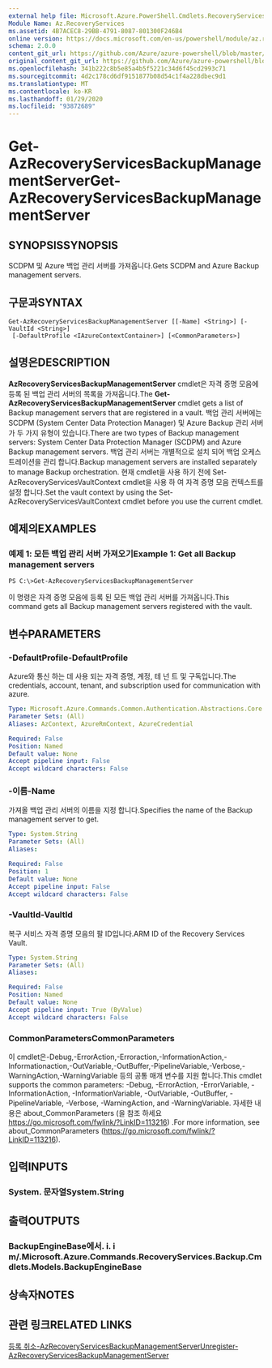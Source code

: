 ```yaml
---
external help file: Microsoft.Azure.PowerShell.Cmdlets.RecoveryServices.Backup.dll-Help.xml
Module Name: Az.RecoveryServices
ms.assetid: 4B7ACEC8-29BB-4791-8087-801300F246B4
online version: https://docs.microsoft.com/en-us/powershell/module/az.recoveryservices/get-azrecoveryservicesbackupmanagementserver
schema: 2.0.0
content_git_url: https://github.com/Azure/azure-powershell/blob/master/src/RecoveryServices/RecoveryServices/help/Get-AzRecoveryServicesBackupManagementServer.md
original_content_git_url: https://github.com/Azure/azure-powershell/blob/master/src/RecoveryServices/RecoveryServices/help/Get-AzRecoveryServicesBackupManagementServer.md
ms.openlocfilehash: 341b222c8b5e85a4b5f5221c34d6f45cd2993c71
ms.sourcegitcommit: 4d2c178cd6df9151877b08d54c1f4a228dbec9d1
ms.translationtype: MT
ms.contentlocale: ko-KR
ms.lasthandoff: 01/29/2020
ms.locfileid: "93872689"
---
```

# <span data-ttu-id="4599b-101">Get-AzRecoveryServicesBackupManagementServer</span><span class="sxs-lookup"><span data-stu-id="4599b-101">Get-AzRecoveryServicesBackupManagementServer</span></span>

## <span data-ttu-id="4599b-102">SYNOPSIS</span><span class="sxs-lookup"><span data-stu-id="4599b-102">SYNOPSIS</span></span>
<span data-ttu-id="4599b-103">SCDPM 및 Azure 백업 관리 서버를 가져옵니다.</span><span class="sxs-lookup"><span data-stu-id="4599b-103">Gets SCDPM and Azure Backup management servers.</span></span>

## <span data-ttu-id="4599b-104">구문과</span><span class="sxs-lookup"><span data-stu-id="4599b-104">SYNTAX</span></span>

```
Get-AzRecoveryServicesBackupManagementServer [[-Name] <String>] [-VaultId <String>]
 [-DefaultProfile <IAzureContextContainer>] [<CommonParameters>]
```

## <span data-ttu-id="4599b-105">설명은</span><span class="sxs-lookup"><span data-stu-id="4599b-105">DESCRIPTION</span></span>
<span data-ttu-id="4599b-106">**AzRecoveryServicesBackupManagementServer** cmdlet은 자격 증명 모음에 등록 된 백업 관리 서버의 목록을 가져옵니다.</span><span class="sxs-lookup"><span data-stu-id="4599b-106">The **Get-AzRecoveryServicesBackupManagementServer** cmdlet gets a list of Backup management servers that are registered in a vault.</span></span>
<span data-ttu-id="4599b-107">백업 관리 서버에는 SCDPM (System Center Data Protection Manager) 및 Azure Backup 관리 서버가 두 가지 유형이 있습니다.</span><span class="sxs-lookup"><span data-stu-id="4599b-107">There are two types of Backup management servers: System Center Data Protection Manager (SCDPM) and Azure Backup management servers.</span></span>
<span data-ttu-id="4599b-108">백업 관리 서버는 개별적으로 설치 되어 백업 오케스트레이션을 관리 합니다.</span><span class="sxs-lookup"><span data-stu-id="4599b-108">Backup management servers are installed separately to manage Backup orchestration.</span></span>
<span data-ttu-id="4599b-109">현재 cmdlet을 사용 하기 전에 Set-AzRecoveryServicesVaultContext cmdlet을 사용 하 여 자격 증명 모음 컨텍스트를 설정 합니다.</span><span class="sxs-lookup"><span data-stu-id="4599b-109">Set the vault context by using the Set-AzRecoveryServicesVaultContext cmdlet before you use the current cmdlet.</span></span>

## <span data-ttu-id="4599b-110">예제의</span><span class="sxs-lookup"><span data-stu-id="4599b-110">EXAMPLES</span></span>

### <span data-ttu-id="4599b-111">예제 1: 모든 백업 관리 서버 가져오기</span><span class="sxs-lookup"><span data-stu-id="4599b-111">Example 1: Get all Backup management servers</span></span>
```
PS C:\>Get-AzRecoveryServicesBackupManagementServer
```

<span data-ttu-id="4599b-112">이 명령은 자격 증명 모음에 등록 된 모든 백업 관리 서버를 가져옵니다.</span><span class="sxs-lookup"><span data-stu-id="4599b-112">This command gets all Backup management servers registered with the vault.</span></span>

## <span data-ttu-id="4599b-113">변수</span><span class="sxs-lookup"><span data-stu-id="4599b-113">PARAMETERS</span></span>

### <span data-ttu-id="4599b-114">-DefaultProfile</span><span class="sxs-lookup"><span data-stu-id="4599b-114">-DefaultProfile</span></span>
<span data-ttu-id="4599b-115">Azure와 통신 하는 데 사용 되는 자격 증명, 계정, 테 넌 트 및 구독입니다.</span><span class="sxs-lookup"><span data-stu-id="4599b-115">The credentials, account, tenant, and subscription used for communication with azure.</span></span>

```yaml
Type: Microsoft.Azure.Commands.Common.Authentication.Abstractions.Core.IAzureContextContainer
Parameter Sets: (All)
Aliases: AzContext, AzureRmContext, AzureCredential

Required: False
Position: Named
Default value: None
Accept pipeline input: False
Accept wildcard characters: False
```

### <span data-ttu-id="4599b-116">-이름</span><span class="sxs-lookup"><span data-stu-id="4599b-116">-Name</span></span>
<span data-ttu-id="4599b-117">가져올 백업 관리 서버의 이름을 지정 합니다.</span><span class="sxs-lookup"><span data-stu-id="4599b-117">Specifies the name of the Backup management server to get.</span></span>

```yaml
Type: System.String
Parameter Sets: (All)
Aliases:

Required: False
Position: 1
Default value: None
Accept pipeline input: False
Accept wildcard characters: False
```

### <span data-ttu-id="4599b-118">-VaultId</span><span class="sxs-lookup"><span data-stu-id="4599b-118">-VaultId</span></span>
<span data-ttu-id="4599b-119">복구 서비스 자격 증명 모음의 팔 ID입니다.</span><span class="sxs-lookup"><span data-stu-id="4599b-119">ARM ID of the Recovery Services Vault.</span></span>

```yaml
Type: System.String
Parameter Sets: (All)
Aliases:

Required: False
Position: Named
Default value: None
Accept pipeline input: True (ByValue)
Accept wildcard characters: False
```

### <span data-ttu-id="4599b-120">CommonParameters</span><span class="sxs-lookup"><span data-stu-id="4599b-120">CommonParameters</span></span>
<span data-ttu-id="4599b-121">이 cmdlet은-Debug,-ErrorAction,-Erroraction,-InformationAction,-Informationaction,-OutVariable,-OutBuffer,-PipelineVariable,-Verbose,-WarningAction,-WarningVariable 등의 공통 매개 변수를 지원 합니다.</span><span class="sxs-lookup"><span data-stu-id="4599b-121">This cmdlet supports the common parameters: -Debug, -ErrorAction, -ErrorVariable, -InformationAction, -InformationVariable, -OutVariable, -OutBuffer, -PipelineVariable, -Verbose, -WarningAction, and -WarningVariable.</span></span> <span data-ttu-id="4599b-122">자세한 내용은 about_CommonParameters (을 참조 하세요 https://go.microsoft.com/fwlink/?LinkID=113216) .</span><span class="sxs-lookup"><span data-stu-id="4599b-122">For more information, see about_CommonParameters (https://go.microsoft.com/fwlink/?LinkID=113216).</span></span>

## <span data-ttu-id="4599b-123">입력</span><span class="sxs-lookup"><span data-stu-id="4599b-123">INPUTS</span></span>

### <span data-ttu-id="4599b-124">System. 문자열</span><span class="sxs-lookup"><span data-stu-id="4599b-124">System.String</span></span>

## <span data-ttu-id="4599b-125">출력</span><span class="sxs-lookup"><span data-stu-id="4599b-125">OUTPUTS</span></span>

### <span data-ttu-id="4599b-126">BackupEngineBase에서. i. i m/.</span><span class="sxs-lookup"><span data-stu-id="4599b-126">Microsoft.Azure.Commands.RecoveryServices.Backup.Cmdlets.Models.BackupEngineBase</span></span>

## <span data-ttu-id="4599b-127">상속자</span><span class="sxs-lookup"><span data-stu-id="4599b-127">NOTES</span></span>

## <span data-ttu-id="4599b-128">관련 링크</span><span class="sxs-lookup"><span data-stu-id="4599b-128">RELATED LINKS</span></span>

[<span data-ttu-id="4599b-129">등록 취소-AzRecoveryServicesBackupManagementServer</span><span class="sxs-lookup"><span data-stu-id="4599b-129">Unregister-AzRecoveryServicesBackupManagementServer</span></span>](./Unregister-AzRecoveryServicesBackupManagementServer.md)


